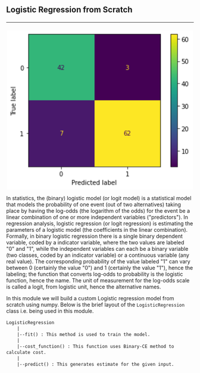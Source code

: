 ## Logistic Regression from Scratch <hr>

<p align="center">
  <a href="https://github.com/rppradhan08/ml-models-from-scratch/tree/main/2.%20Logistic%20Regression">
    <img src="https://github.com/rppradhan08/ml-models-from-scratch/blob/main/2.%20Logistic%20Regression/images/confusion%20matrix.png?raw=true" alt="Logo" width="500" align="center">
  </a>
</p>

In statistics, the (binary) logistic model (or logit model) is a statistical model that models the probability of one event (out of two alternatives) taking place by having the log-odds (the logarithm of the odds) for the event be a linear combination of one or more independent variables ("predictors"). In regression analysis, logistic regression (or logit regression) is estimating the parameters of a logistic model (the coefficients in the linear combination). Formally, in binary logistic regression there is a single binary dependent variable, coded by a indicator variable, where the two values are labeled "0" and "1", while the independent variables can each be a binary variable (two classes, coded by an indicator variable) or a continuous variable (any real value). The corresponding probability of the value labeled "1" can vary between 0 (certainly the value "0") and 1 (certainly the value "1"), hence the labeling; the function that converts log-odds to probability is the logistic function, hence the name. The unit of measurement for the log-odds scale is called a logit, from logistic unit, hence the alternative names.

In this module we will build a custom Logistic regression model from scratch using numpy. Below is the brief layout of the `LogisticRegression` class i.e. being used in this module.

    LogisticRegression
        |
        |--fit() : This method is used to train the model.
        |
        |--cost_function() : This function uses Binary-CE method to calculate cost.
        |
        |--predict() : This generates estimate for the given input.
